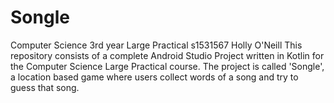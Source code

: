 # Songle
Computer Science 3rd year Large Practical
s1531567
Holly O'Neill
This repository consists of a complete Android Studio Project written in Kotlin for the Computer Science Large Practical course. The project is called 'Songle', a location based game where users collect words of a song and try to guess that song.  
